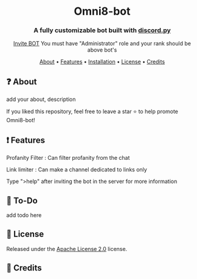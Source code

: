 <h1 align="center">
  <br>
  Omni8-bot
  <br>
</h1>

<h3 align=center>A fully customizable bot built with <a href=https://pypi.org/project/discord.py/>discord.py</a></h3>


<div align=center>
<!--   <a href="#">https://discord.com/api/oauth2/authorize?client_id=841547916199329812&permissions=8&scope=bot</a> -->
  <a href="https://discord.com/api/oauth2/authorize?client_id=841547916199329812&permissions=8&scope=bot">Invite BOT</a>
  You must have "Administrator" role and your rank should be above bot's 
</div>

<p align="center">
  <a href="#about">About</a>
  •
  <a href="#Features">Features</a>
  •
  <a href="#installation">Installation</a>
  •
  <a href="#license">License</a>
  •
  <a href="#credits">Credits</a>
</p>

## ❓ About

add your about, description

If you liked this repository, feel free to leave a star ⭐ to help promote Omni8-bot!

## ❗ Features

Profanity Filter : Can filter profanity from the chat

Link limiter : Can make a channel dedicated to links only 

Type ">help" after inviting the bot in the server for more information


## 📝 To-Do

add todo here

## 📖 License

Released under the [Apache License 2.0](https://github.com/BigDaddy058/Omni8-Bot/blob/main/LICENSE) license.

## 📜 Credits
